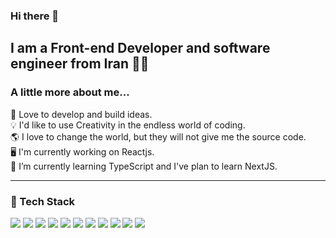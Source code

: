 ### Hi there 👋

<!--
**armitaahmdi/armitaahmdi** is a ✨ _special_ ✨ repository because its `README.md` (this file) appears on your GitHub profile.
-->

I am a Front-end Developer and software engineer from Iran :woman_technologist:
----------

### A little more about me...

:white_heart: Love to develop and build ideas. <br />
:bulb: I'd like to use Creativity in the endless world of coding. <br />
:earth_americas: I love to change the world, but they will not give me the source code. <br />
:desktop_computer: I'm currently working on Reactjs. <br />
:seedling: I’m currently learning TypeScript and I've plan to learn NextJS. <br />

-----------

### :receipt: Tech Stack

<img src="https://camo.githubusercontent.com/987b14ac5ee8b7fced27fcd7a398624cad0a4a7bf6171c41dcc313e31a055e6d/68747470733a2f2f696d672e736869656c64732e696f2f62616467652f2d4a6176615363726970742d3035313232413f7374796c653d666f722d7468652d6261646765266c6f676f3d6a617661736372697074"/> <img src="https://camo.githubusercontent.com/fa7250f5bc5f283c1abe5e98579c2f27c3d2b718fb616ff76cf547ad68e16817/68747470733a2f2f696d672e736869656c64732e696f2f62616467652f2d52656163742d3035313232413f7374796c653d666f722d7468652d6261646765266c6f676f3d7265616374"/> <img src="https://camo.githubusercontent.com/a20966850a3844e9c554a0640ccb73ad483d3650efbe5dbfd7ab760f11e957c6/68747470733a2f2f696d672e736869656c64732e696f2f62616467652f2d52656475782d3035313232413f7374796c653d666f722d7468652d6261646765266c6f676f3d7265647578266c6f676f436f6c6f723d373634414243"/> <img src="https://camo.githubusercontent.com/9ba1fa69b7fd323d01781795ab8f4a0d574b662a0db5929d090b97d2b84cb5c0/68747470733a2f2f696d672e736869656c64732e696f2f62616467652f2d5265616374526f757465722d3035313232413f7374796c653d666f722d7468652d6261646765266c6f676f3d7265616374526f75746572266c6f676f436f6c6f723d464634313534"/> <img src="https://camo.githubusercontent.com/ff462ffdaa6cb647acd6b7ee9b8de6479d99846adac020e47c37991e8f4354c6/68747470733a2f2f696d672e736869656c64732e696f2f62616467652f2d4353532d3035313232413f7374796c653d666f722d7468652d6261646765266c6f676f3d43535333266c6f676f436f6c6f723d313537324236"/> <img src="https://camo.githubusercontent.com/92e96d31727fc8dfc15494713e62e88233148a548363a744571c8e044c16b8d1/68747470733a2f2f696d672e736869656c64732e696f2f62616467652f2d534153532d3035313232413f7374796c653d666f722d7468652d6261646765266c6f676f3d73617373266c6f676f436f6c6f723d434336363939"/> <img src="https://camo.githubusercontent.com/001904c1d05f16c4b7182aba34aa5f73e34391fcbfce1007b81fcf6a5f72cc39/68747470733a2f2f696d672e736869656c64732e696f2f62616467652f2d5461696c77696e644353532d3035313232413f7374796c653d666f722d7468652d6261646765266c6f676f3d7461696c77696e64435353266c6f676f436f6c6f723d303642364434"/> <img src="https://camo.githubusercontent.com/062c16f7d3a36a5cddda16bd54513795a6c248baef9a3136d9cb3d9e0a96be3f/68747470733a2f2f696d672e736869656c64732e696f2f62616467652f2d426f6f7473747261702d3035313232413f7374796c653d666f722d7468652d6261646765266c6f676f3d626f6f747374726170266c6f676f436f6c6f723d353633443743"/> <img src="https://camo.githubusercontent.com/5f18f6da1e0236dd8fa21b3614f28f441a1b699eb7af87fb6292ae57d7731ce7/68747470733a2f2f696d672e736869656c64732e696f2f62616467652f2d48544d4c2d3035313232413f7374796c653d666f722d7468652d6261646765266c6f676f3d48544d4c35"/> <img src="https://camo.githubusercontent.com/3231bbda7e177bfaf11cfdc511260570a2489a9c41bf6bfaaee0c942998bc61d/68747470733a2f2f696d672e736869656c64732e696f2f62616467652f2d4769742d3035313232413f7374796c653d666f722d7468652d6261646765266c6f676f3d676974"/> <img src="https://camo.githubusercontent.com/04cee5ac14db48e7a031bea6c495af2b2bc1943a8d48c4cf266de1068e63c74e/68747470733a2f2f696d672e736869656c64732e696f2f62616467652f2d4769744875622d3035313232413f7374796c653d666f722d7468652d6261646765266c6f676f3d676974687562"/>
